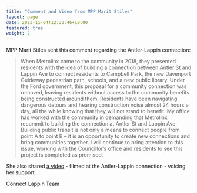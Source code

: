 ```yaml
---
title: "Comment and Video from MPP Marit Stiles"
layout: page
date: 2023-11-04T12:33:46+10:00
featured: true
weight: 2
---
```


MPP Marit Stiles sent this comment regarding the Antler-Lappin connection:

> When Metrolinx came to the community in 2018, they presented
residents with the idea of building a connection between Antler St and
Lappin Ave to connect residents to Campbell Park, the new Davenport
Guideway pedestrian path, schools, and a new public library. Under the
Ford government, this proposal for a community connection was
removed, leaving residents without access to the community benefits
being constructed around them.
Residents have been navigating dangerous detours and hearing
construction noise almost 24 hours a day, all the while knowing that
they will not stand to benefit. My office has worked with the
community in demanding that Metrolinx recommit to building the
connection at Antler St and Lappin Ave. Building public transit is not
only a means to connect people from point A to point B – it is an
opportunity to create new connections and bring communities
together. I will continue to bring attention to this issue, working with
the Councillor’s office and residents to see this project is completed as
promised.

She also shared [a video](https://drive.google.com/file/d/1chqrOUpBDVnmPyjyeHUKWDKwrQBitc2Y/view?usp=sharing) - filmed at the Antler-Lappin connection - voicing her support.

Connect Lappin Team
